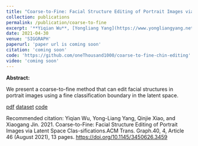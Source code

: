```yaml
---
title: "Coarse-to-Fine: Facial Structure Editing of Portrait Images via Latent Space Classifications"
collection: publications
permalink: /publication/coarse-to-fine
excerpt: '**Yiqian Wu**, [Yongliang Yang](https://www.yongliangyang.net/), Qinjie Xiao, [Xiaogang Jin](http://www.cad.zju.edu.cn/home/jin/).'
date: 2021-04-30
venue: 'SIGGRAPH'
paperurl: 'paper url is coming soon'
citation: 'coming soon'
code: 'https://github.com/oneThousand1000/coarse-to-fine-chin-editing'
video: 'coming soon'
---
```


<b>Abstract:</b>

We present a coarse-to-fine method that can edit facial structures in portrait images using a fine classification boundary in the latent space.


[pdf]() [dataset](https://github.com/oneThousand1000/coarse-to-fine-chin-editing) [code]()

Recommended citation: Yiqian Wu, Yong-Liang Yang, Qinjie Xiao, and Xiaogang Jin. 2021. Coarse-to-Fine: Facial Structure Editing of Portrait Images via Latent Space Clas-sifications.ACM Trans. Graph.40, 4, Article 46 (August 2021), 13 pages. https://doi.org/10.1145/3450626.3459